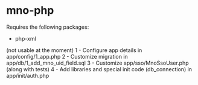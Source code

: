 mno-php
=======
Requires the following packages:
- php-xml

(not usable at the moment)
1 - Configure app details in app/config/1_app.php
2 - Customize migration in app/db/1_add_mno_uid_field.sql
3 - Customize app/sso/MnoSsoUser.php (along with tests)
4 - Add libraries and special init code (db_connection) in app/init/auth.php 

